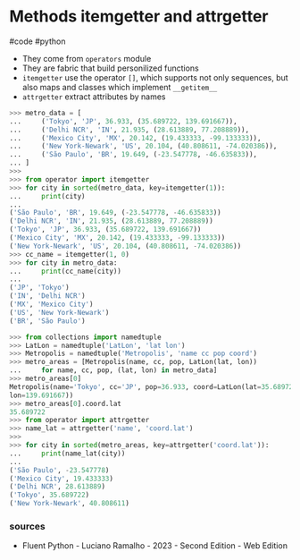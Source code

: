 # Methods itemgetter and attrgetter
#code #python

- They come from `operators` module
- They are fabric that build personilized functions
- `itemgetter` use the operator `[]`, which supports not only sequences, but also maps and classes which
implement `__getitem__`
- `attrgetter` extract attributes by names

```python
>>> metro_data = [
...     ('Tokyo', 'JP', 36.933, (35.689722, 139.691667)),
...     ('Delhi NCR', 'IN', 21.935, (28.613889, 77.208889)),
...     ('Mexico City', 'MX', 20.142, (19.433333, -99.133333)),
...     ('New York-Newark', 'US', 20.104, (40.808611, -74.020386)),
...     ('São Paulo', 'BR', 19.649, (-23.547778, -46.635833)),
... ]
>>>
>>> from operator import itemgetter
>>> for city in sorted(metro_data, key=itemgetter(1)):
...     print(city)
...
('São Paulo', 'BR', 19.649, (-23.547778, -46.635833))
('Delhi NCR', 'IN', 21.935, (28.613889, 77.208889))
('Tokyo', 'JP', 36.933, (35.689722, 139.691667))
('Mexico City', 'MX', 20.142, (19.433333, -99.133333))
('New York-Newark', 'US', 20.104, (40.808611, -74.020386))
>>> cc_name = itemgetter(1, 0)
>>> for city in metro_data:
...     print(cc_name(city))
...
('JP', 'Tokyo')
('IN', 'Delhi NCR')
('MX', 'Mexico City')
('US', 'New York-Newark')
('BR', 'São Paulo')
```

```python
>>> from collections import namedtuple
>>> LatLon = namedtuple('LatLon', 'lat lon')
>>> Metropolis = namedtuple('Metropolis', 'name cc pop coord')
>>> metro_areas = [Metropolis(name, cc, pop, LatLon(lat, lon))
...     for name, cc, pop, (lat, lon) in metro_data]
>>> metro_areas[0]
Metropolis(name='Tokyo', cc='JP', pop=36.933, coord=LatLon(lat=35.689722,
lon=139.691667))
>>> metro_areas[0].coord.lat
35.689722
>>> from operator import attrgetter
>>> name_lat = attrgetter('name', 'coord.lat')
>>>
>>> for city in sorted(metro_areas, key=attrgetter('coord.lat')):
...     print(name_lat(city))
...
('São Paulo', -23.547778)
('Mexico City', 19.433333)
('Delhi NCR', 28.613889)
('Tokyo', 35.689722)
('New York-Newark', 40.808611)
```

### sources
- Fluent Python - Luciano Ramalho - 2023 - Second Edition - Web Edition
